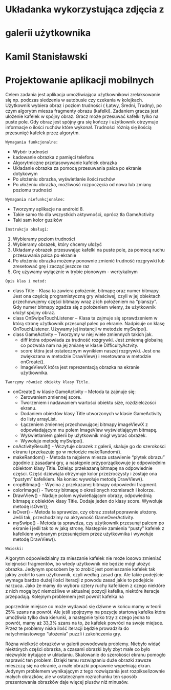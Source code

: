 # Układanka wykorzystująca zdjęcia z

# galerii użytkownika

# Kamil Stanisławski

# Projektowanie aplikacji mobilnych


Celem zadania jest aplikacja umożliwiająca użytkownikowi zrelaksowanie się np. podczas
siedzenia w autobusie czy czekania w kolejkach. Użytkownik wybiera obraz i poziom trudności (
Łatwy, Średni, Trudny), po czym algorytm miesza fragmenty obrazu (kafelki). Zadaniem gracza jest
ułożenie kafelek w spójny obraz. Gracz może przesuwać kafelki tylko na puste pole. Gdy obraz jest
spójny gra się kończy i użytkownik otrzymuje informacje o ilości ruchów które wykonał. Trudności
różnią się ilością przesunięć kafelek przez algorytm.

```
Wymagania funkcjonalne:
```
- Wybór trudności
- Ładowanie obrazka z pamięci telefonu
- Algorytmiczne przetasowywanie kafelek obrazka
- Układanie obrazka za pomocą przesuwania palca po ekranie dotykowym
- Po ułożeniu obrazka, wyświetlanie ilości ruchów
- Po ułożeniu obrazka, możliwość rozpoczęcia od nowa lub zmiany poziomu trudności

```
Wymagania niefunkcjonalne:
```
- Tworzymy aplikacje na android 8.
- Takie samo tło dla wszystkich aktywności, oprócz tła GameActivity
- Taki sam kolor guzików

```
Instrukcja obsługi:
```
1. Wybieramy poziom trudności
2. Wybieramy obrazek, który chcemy ułożyć
3. Układamy obrazek przesuwając kafelki na puste pole, za pomocą ruchu przesuwania palca
    po ekranie
4. Po ułożeniu obrazka możemy ponownie zmienić trudność rozgrywki lub zresetować grę i
    zacząć jeszcze raz
5. Grę używamy wyłącznie w trybie pionowym - wertykalnym

```
Opis klas i metod:
```
- class Title – Klasa ta zawiera położenie, bitmapę oraz numer bitmapy. Jest ona częścią
    programistyczną gry właściwej, czyli w jej obiektach przechowujemy części bitmapy wraz z
    ich położeniem na “planszy”. Gdy numer bitmapy zgadza się z położeniem wiemy, że
    użytkownik ułożył spójny obraz.
- class OnSwipeTouchListener – Klasa ta zajmuje się sprawdzeniem w którą stronę użytkownik
    przesunął palec po ekranie. Nadpisuje on klasę OnTouchListener. Używamy jej instancji w
    metodzie mySwipe().
- class GameActivity – Tworzymy w niej wiele zmiennych takich jak.
    - diff która odpowiada za trudność rozgrywki. Jest zmienną globalną co pozwala nam
       na jej zmianę w klasie DifficultyActvity.
    - score która jest ostatecznym wynikiem naszej rozgrywki. Jest ona zwiększana w
       metodzie DrawView() i resetowana w metodzie onCreate().
    - ImageViewX która jest reprezentacją obrazka na ekranie użytkownika.

```
Tworzymy również obiekty klasy Title.
```

- onCreate() w klasie GameActivity – Metoda ta zajmuje się:
    - Zerowaniem zmiennej score.
    - Tworzeniem i nadawaniem wartości obiektu size, rozdzielczości ekranu.
    - Dodaniem obiektów klasy Title utworzonych w klasie GameActivity do listy arrayList.
    - Łączeniem zmiennej przechowującej bitmapy imageViewX z odpowiadającym mu
       polem ImageView wyświetlającym bitmapę.
    - Wyświetlaniem galerii by użytkownik mógł wybrać obrazek.
    - Wywołuje metodę mySwipe().
- onActivityResult() - Wczytuje obrazek z galerii, skaluje go do szerokości ekranu i przekazuje
    go w metodzie makeRandom().
- makeRandom() - Metoda ta najpierw miesza ustawienie “płytek obrazu” zgodnie z zasadami
    gry, a następnie przyporządkowuje je odpowiednim obiektom klasy Title. Dzieląc przekazaną
    bitmapę na odpowiednie części. Część dziewiąta otrzymuje kolor przeźroczysty i zostaje ona
    “pustym” kafelkiem. Na koniec wywołuje metodę DrawView().
- cropBitmap() - Wycina z przekazanej bitmapy odpowiedni fragment.
- colorImage() - Tworzy bitmapę o określonych rozmiarach i kolorze.
- DrawView() - Nadaje polom wyświetlającym obrazy, odpowiednią bitmapę z obiektów klasy
    Title. Dodaje jeden do klasy score. Wywołuje metodę isOver();
- isOver() - Metoda ta sprawdza, czy obraz został poprawnie ułożony. Jeśli tak, przechodzimy
    na aktywność GameOverActivity.
- mySwipe() - Metoda ta sprawdza, czy użytkownik przesunął palcem po ekranie i jeśli tak to w
    jaką stronę. Następnie zamienia “pusty” kafelek z kafelkiem wybranym przesunięciem przez
    użytkownika i wywołuje metodę DrawView().

```
Wnioski:
```
Algorytm odpowiedzialny za mieszanie kafelek nie może losowo zmieniać kolejności
fragmentów, bo wtedy użytkownik nie będzie mógł ułożyć obrazka. Jedynym sposobem by to zrobić
jest pomieszanie kafelek tak jakby zrobił to sam użytkownik, czyli według zasad gry. Ale takie
podejście wymaga bardzo dużej ilości iteracji z powodu zasad jakie to podejście narzuca. Jako że
mamy do wyboru cztery ruchy kafelkiem z czego niektóre z nich mogą być niemożliwe w aktualnej
pozycji kafelka, niektóre iteracje przepadają. Kolejnym problemem jest powrót kafelka na


poprzednie miejsce co może wydawać się dziwne w końcu mamy w teorii 25% szans na powrót. Ale
jeśli spojrzymy na pozycje startową kafelka która umożliwia tylko dwa kierunki, a następnie tylko trzy
z czego jedna to powrót, mamy aż 33,3% szans na to, że kafelek powróci na swoje miejsce. Przez te
problemy niska ilość iteracji będzie prowadziła do natychmiastowego “ułożenia” puzzli i zakończenia
gry.

Różna wielkość obrazków w galerii powodowała problemy. Niebyło widać niektórych części
obrazka, a czasami obrazki były zbyt małe co było niezwykle irytujące w układaniu. Skalowanie do
szerokości ekranu pomogło naprawić ten problem. Dzięki temu rozwiązaniu duże obrazki zawsze
mieszczą się na ekranie, a małe obrazki poprawnie wypełniają ekran. Jedynym problemem
wynikającym z tego rozwiązania jest rozpikselizownie małych obrazków, ale w ostatecznym
rozrachunku ten sposób prezentowania obrazków daje więcej plusów niż minusów.


